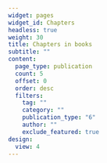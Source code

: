 ```yaml
---
widget: pages
widget_id: Chapters
headless: true
weight: 30
title: Chapters in books
subtitle: ""
content:
  page_type: publication
  count: 5
  offset: 0
  order: desc
  filters:
    tag: ""
    category: ""
    publication_type: "6"
    author: ""
    exclude_featured: true
design:
  view: 4
---
```


